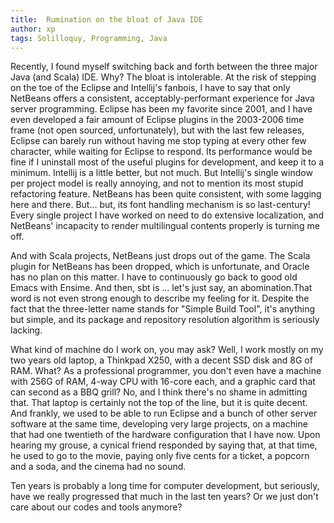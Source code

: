 ```yaml
---
title:  Rumination on the bloat of Java IDE
author: xp
tags: Solilloquy, Programming, Java
---
```

Recently, I found myself switching back and forth between the three major Java (and Scala) IDE. Why? The bloat is intolerable. At the risk of stepping on the toe of the Eclipse and Intellij's fanbois, I have to say that only NetBeans offers a consistent, acceptably-performant experience for Java server programming. Eclipse has been my favorite since 2001, and I have even developed a fair amount of Eclipse plugins in the 2003-2006 time frame (not open sourced, unfortunately), but with the last few releases, Eclipse can barely run without having me stop typing at every other few character, while waiting for Eclipse to respond. Its performance would be fine if I uninstall most of the useful plugins for development, and keep it to a minimum. Intellij is a little better, but not much. But Intellij's single window per project model is really annoying, and not to mention its most stupid refactoring feature. NetBeans has been quite consistent, with some lagging here and there. But... but, its font handling mechanism is so last-century! Every single project I have worked on need to do extensive localization, and NetBeans' incapacity to render multilingual contents properly is turning me off.

And with Scala projects, NetBeans just drops out of the game. The Scala plugin for NetBeans has been dropped, which is unfortunate, and Oracle has no plan on this matter. I have to continuously go back to good old Emacs with Ensime. And then, sbt is ... let's just say, an abomination.That word is not even strong enough to describe my feeling for it. Despite the fact that the three-letter name stands for "Simple Build Tool", it's anything but simple, and its package and repository resolution algorithm is seriously lacking.

What kind of machine do I work on, you may ask? Well, I work mostly on my two years old laptop, a Thinkpad X250, with a decent SSD disk and 8G of RAM. What? As a professional programmer, you don't even have a machine with 256G of RAM, 4-way CPU with 16-core each, and a graphic card that can second as a BBQ grill? No, and I think there's no shame in admitting that. That laptop is certainly not the top of the line, but it is quite decent. And frankly, we used to be able to run Eclipse and a bunch of other server software at the same time, developing very large projects, on a machine that had one twentieth of the hardware configuration that I have now. Upon hearing my grouse, a cynical friend responded by saying that, at that time, he used to go to the movie, paying only five cents for a ticket, a popcorn and a soda, and the cinema had no sound.

Ten years is probably a long time for computer development, but seriously, have we really progressed that much in the last ten years? Or we just don't care about our codes and tools anymore?
